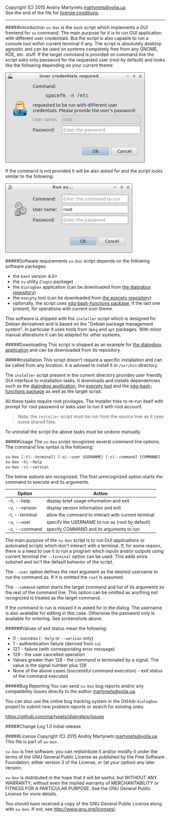 Copyright (C) 2015 Andriy Martynets [martynets@volia.ua](mailto:martynets@volia.ua)<br>
See the end of the file for [license conditions](#license).

-------------------------------------------------------------------------------

#####Introduction
`su-box` is the `bash` script which implements a GUI frontend for `su` command. The main purpose for it is to run GUI application with different user credentials. But the script is also capable to run a console tool within current terminal if any.
The script is absolutely desktop agnostic and can be used on systems completely free from any GNOME, KDE, etc. stuff.
If the target command is provided on command line the script asks only password for the requested user (root by default) and looks like the following depending on your current theme:

![](../../images/su-box1.png)

If the command is not provided it will be also asked for and the script looks similar to the following:

![](../../images/su-box2.png)

#####Software requirements
`su-box` script depends on the following software packages:
- the `bash` version 4.0+
- the `su` utility (`login` package)
- the `dialogbox` application (can be downloaded from [the dialogbox repository](https://github.com/martynets/dialogbox))
- the `execpty` tool (can be downloaded from [the execpty repository](https://github.com/martynets/execpty))
- optionally, the script uses [xdg-bash-functions package](https://github.com/martynets/xdg-bash-functions), if the last one present, for operations with current icon theme.

This software is shipped with the `installer` script which is designed for Debian derivatives and is based on the "Debian package management system". In particular it uses tools from `dpkg` and `apt` packages. With minor manual alterations it can be adapted for other systems.

#####Downloading
This script is shipped as an example for [the dialogbox application](https://github.com/martynets/dialogbox/) and can be downloaded from its repository.

#####Installation
This script doesn't require a specific installation and can be called from any location. It is advised to install it in `/usr/bin` directory.

The `installer` script present in the current directory provides user friendly GUI interface to installation tasks. It downloads and installs dependencies such as the [dialogbox application](https://github.com/martynets/dialogbox/), the [execpty tool](https://github.com/martynets/execpty/) and the  [xdg-bash-functions package](https://github.com/martynets/xdg-bash-functions/) as well as the target script.

All these tasks require root privilages. The installer tries to re-run itself with prompt for root password or asks user to run it with root account.

> Note: the `installer` script must be run from the source tree as it uses some shared files.

To uninstall the script the above tasks must be undone manually.

#####Usage
The `su-box` script recognizes several command line options. The command line syntax is the following:
```
su-box [-t|--terminal] [-u|--user USERNAME] [-c|--command] [COMMAND]
su-box -h|--help
su-box -v|--version
```
The below options are recognized. The first unrecognized option starts the command to execute and its arguments.

|Option|Action|
|------|------|
|-h, --help|display brief usage information and exit|
|-v, --version|display version information and exit|
|-t, --terminal|allow the command to interact with current terminal|
|-u, --user|specify the USERNAME to run as (root by default)|
|-c, --command|specify COMMAND and its arguments to run|

The main purpose of the `su-box` script is to run GUI applications or automated scripts which don't interact with a terminal. If, for some reason, there is a need to use it to run a program which inputs and/or outputs using current terminal the `--terminal` option can be used. This adds extra subshell and isn't the default behavior of the script.

The `--user` option defines the next argument as the desired username to run the command as. If it is omitted the `root` is assumed.

The `--command` option starts the target command and list of its arguments as the rest of the command line. This option can be omitted as anything not recognized is treated as the target command.

If the command to run is missed it is asked for in the dialog. The username is also available for editing in this case. Otherwise the password only is available for entering. See screenshots above.

######Values of exit status mean the following:
- 0 - success (`--help` or `--version` only)
- 1	- authentication failure (derived from `su`)
- 127 - failure (with corresponding error message)
- 128 - the user cancelled operation
- Values greater than 128 - the command is terminated by a signal. The value is the signal number plus 128
- None of the above cases (successful command execution) - exit status of the command executed

#####Bug Reporting
You can send `su-box` bug reports and/or any compatibility issues directly to the author [martynets@volia.ua](mailto:martynets@volia.ua).

You can also use the online bug tracking system in the GitHub `dialogbox` project to submit new problem reports or search for existing ones:

  https://github.com/martynets/dialogbox/issues

#####Change Log
1.0    Initial release

#####License
Copyright (C) 2015 Andriy Martynets [martynets@volia.ua](mailto:martynets@volia.ua)<br>
This file is part of `su-box`.

`su-box` is free software; you can redistribute it and/or modify it under the terms of the GNU General Public License as published by the Free Software Foundation; either version 3 of the License, or (at your option) any later version.

`su-box` is distributed in the hope that it will be useful, but WITHOUT ANY WARRANTY; without even the implied warranty of MERCHANTABILITY or FITNESS FOR A PARTICULAR PURPOSE.  See the GNU General Public License for more details.

You should have received a copy of the GNU General Public License along with
`su-box`.  If not, see <http://www.gnu.org/licenses/>.
